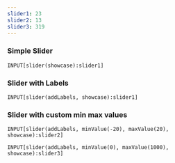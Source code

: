 ```yaml
---
slider1: 23
slider2: 13
slider3: 319
---
```


### Simple Slider
```meta-bind
INPUT[slider(showcase):slider1]
```

### Slider with Labels
```meta-bind
INPUT[slider(addLabels, showcase):slider1]
```

### Slider with custom min max values
```meta-bind
INPUT[slider(addLabels, minValue(-20), maxValue(20), showcase):slider2]
```

```meta-bind
INPUT[slider(addLabels, minValue(0), maxValue(1000), showcase):slider3]
```
